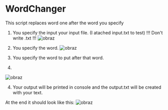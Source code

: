 # WordChanger
This script replaces word one after the word you specify

1. You specify the input your input file. (I atached input.txt to test) !!! Don't write .txt !!!
![obraz](https://user-images.githubusercontent.com/60445182/116047901-dd0d8500-a674-11eb-9eab-829a82fb131f.png)

2. You specify the word.
![obraz](https://user-images.githubusercontent.com/60445182/116051981-7ccd1200-a679-11eb-9afd-6a8de3df49f9.png)

3. You specify the word to put after that word.
4. 
![obraz](https://user-images.githubusercontent.com/60445182/116052171-a84ffc80-a679-11eb-84c7-5f0407e5b015.png)

4. Your output will be printed in console and the output.txt will be created with your text.


At the end it should look like this:
![obraz](https://user-images.githubusercontent.com/60445182/116052317-c9185200-a679-11eb-8e0d-ec5586e2ae96.png)

